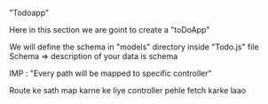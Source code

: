 "Todoapp"

Here in this section we are goint to create a "toDoApp"

We will define the schema in "models" directory inside "Todo.js" file
Schema => description of your data is schema

IMP : "Every path will be mapped to specific controller"

Route ke sath map karne ke liye controller pehle fetch karke laao